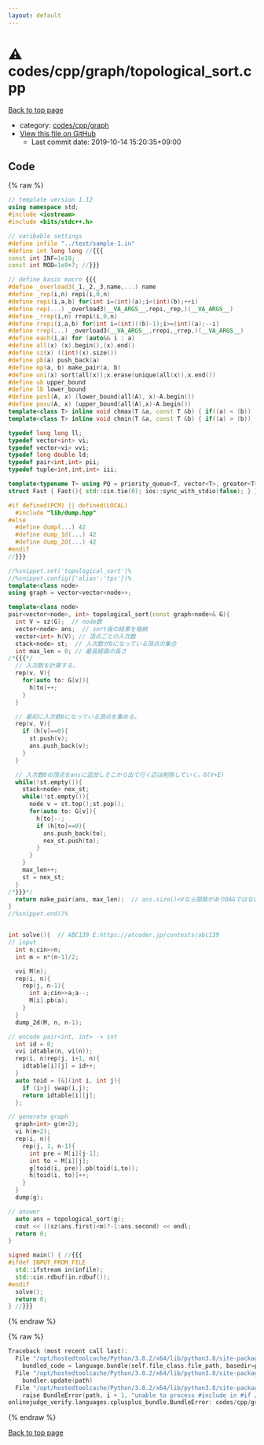 ```yaml
---
layout: default
---
```


<!-- mathjax config similar to math.stackexchange -->
<script type="text/javascript" async
  src="https://cdnjs.cloudflare.com/ajax/libs/mathjax/2.7.5/MathJax.js?config=TeX-MML-AM_CHTML">
</script>
<script type="text/x-mathjax-config">
  MathJax.Hub.Config({
    TeX: { equationNumbers: { autoNumber: "AMS" }},
    tex2jax: {
      inlineMath: [ ['$','$'] ],
      processEscapes: true
    },
    "HTML-CSS": { matchFontHeight: false },
    displayAlign: "left",
    displayIndent: "2em"
  });
</script>

<script type="text/javascript" src="https://cdnjs.cloudflare.com/ajax/libs/jquery/3.4.1/jquery.min.js"></script>
<script src="https://cdn.jsdelivr.net/npm/jquery-balloon-js@1.1.2/jquery.balloon.min.js" integrity="sha256-ZEYs9VrgAeNuPvs15E39OsyOJaIkXEEt10fzxJ20+2I=" crossorigin="anonymous"></script>
<script type="text/javascript" src="../../../../assets/js/copy-button.js"></script>
<link rel="stylesheet" href="../../../../assets/css/copy-button.css" />


# :warning: codes/cpp/graph/topological_sort.cpp

<a href="../../../../index.html">Back to top page</a>

* category: <a href="../../../../index.html#3ec2d728d77befc78f832b5911706770">codes/cpp/graph</a>
* <a href="{{ site.github.repository_url }}/blob/master/codes/cpp/graph/topological_sort.cpp">View this file on GitHub</a>
    - Last commit date: 2019-10-14 15:20:35+09:00




## Code

<a id="unbundled"></a>
{% raw %}
```cpp
// template version 1.12
using namespace std;
#include <iostream>
#include <bits/stdc++.h>

// varibable settings
#define infile "../test/sample-1.in"
#define int long long //{{{
const int INF=1e18;
const int MOD=1e9+7; //}}}

// define basic macro {{{
#define _overload3(_1,_2,_3,name,...) name
#define _rep(i,n) repi(i,0,n)
#define repi(i,a,b) for(int i=(int)(a);i<(int)(b);++i)
#define rep(...) _overload3(__VA_ARGS__,repi,_rep,)(__VA_ARGS__)
#define _rrep(i,n) rrepi(i,0,n)
#define rrepi(i,a,b) for(int i=(int)((b)-1);i>=(int)(a);--i)
#define rrep(...) _overload3(__VA_ARGS__,rrepi,_rrep,)(__VA_ARGS__)
#define each(i,a) for (auto&& i : a)
#define all(x) (x).begin(),(x).end()
#define sz(x) ((int)(x).size())
#define pb(a) push_back(a)
#define mp(a, b) make_pair(a, b)
#define uni(x) sort(all(x));x.erase(unique(all(x)),x.end())
#define ub upper_bound
#define lb lower_bound
#define posl(A, x) (lower_bound(all(A), x)-A.begin())
#define posu(A, x) (upper_bound(all(A),x)-A.begin())
template<class T> inline void chmax(T &a, const T &b) { if((a) < (b)) (a) = (b); }
template<class T> inline void chmin(T &a, const T &b) { if((a) > (b)) (a) = (b); }

typedef long long ll;
typedef vector<int> vi;
typedef vector<vi> vvi;
typedef long double ld;
typedef pair<int,int> pii;
typedef tuple<int,int,int> iii;

template<typename T> using PQ = priority_queue<T, vector<T>, greater<T>>;
struct Fast { Fast(){ std::cin.tie(0); ios::sync_with_stdio(false); } } fast;

#if defined(PCM) || defined(LOCAL)
  #include "lib/dump.hpp"
#else
  #define dump(...) 42
  #define dump_1d(...) 42
  #define dump_2d(...) 42
#endif
//}}}

//%snippet.set('topological_sort')%
//%snippet.config({'alias':'tps'})%
template<class node>
using graph = vector<vector<node>>;

template<class node>
pair<vector<node>, int> topological_sort(const graph<node>& G){
  int V = sz(G);  // node数
  vector<node> ans;  // sort後の結果を格納
  vector<int> h(V); // 頂点ごとの入次数
  stack<node> st;  // 入次数が0になっている頂点の集合
  int max_len = 0; // 最長経路の長さ
/*{{{*/
  // 入次数を計算する。
  rep(v, V){
    for(auto to: G[v]){
      h[to]++;
    }
  }

  // 最初に入次数0になっている頂点を集める。
  rep(v, V){
    if (h[v]==0){
      st.push(v); 
      ans.push_back(v);
    }
  }

  // 入次数0の頂点をansに追加しそこから出て行く辺は削除していく。O(V+E)
  while(!st.empty()){
    stack<node> nex_st;
    while(!st.empty()){
      node v = st.top();st.pop();
      for(auto to: G[v]){
        h[to]--;
        if (h[to]==0){
          ans.push_back(to);
          nex_st.push(to);
        }
      }
    }
    max_len++;
    st = nex_st;
  }
/*}}}*/
  return make_pair(ans, max_len);  // ans.size()<Vなら閉路がありDAGではない。閉路内の頂点はstに入り得ないので。
}
//%snippet.end()%


int solve(){  // ABC139 E:https://atcoder.jp/contests/abc139
// input
  int n;cin>>n;
  int m = n*(n-1)/2;

  vvi M(n);
  rep(i, n){
    rep(j, n-1){
      int a;cin>>a;a--;
      M[i].pb(a);
    }
  }
  dump_2d(M, n, n-1);

// encode pair<int, int> -> int
  int id = 0;
  vvi idtable(n, vi(n));
  rep(i, n)rep(j, i+1, n){
    idtable[i][j] = id++;
  }
  auto toid = [&](int i, int j){
    if (i>j) swap(i,j);
    return idtable[i][j];
  };

// generate graph
  graph<int> g(m+2);
  vi h(m+2);
  rep(i, n){
    rep(j, 1, n-1){
      int pre = M[i][j-1];
      int to = M[i][j];
      g[toid(i, pre)].pb(toid(i,to));
      h[toid(i, to)]++;
    }
  }
  dump(g);

// answer
  auto ans = topological_sort(g);
  cout << ((sz(ans.first)<m)?-1:ans.second) << endl;
  return 0;
}

signed main() { //{{{
#ifdef INPUT_FROM_FILE
  std::ifstream in(infile);
  std::cin.rdbuf(in.rdbuf());
#endif
  solve();
  return 0;
} //}}}

```
{% endraw %}

<a id="bundled"></a>
{% raw %}
```cpp
Traceback (most recent call last):
  File "/opt/hostedtoolcache/Python/3.8.2/x64/lib/python3.8/site-packages/onlinejudge_verify/docs.py", line 340, in write_contents
    bundled_code = language.bundle(self.file_class.file_path, basedir=pathlib.Path.cwd())
  File "/opt/hostedtoolcache/Python/3.8.2/x64/lib/python3.8/site-packages/onlinejudge_verify/languages/cplusplus.py", line 68, in bundle
    bundler.update(path)
  File "/opt/hostedtoolcache/Python/3.8.2/x64/lib/python3.8/site-packages/onlinejudge_verify/languages/cplusplus_bundle.py", line 281, in update
    raise BundleError(path, i + 1, "unable to process #include in #if / #ifdef / #ifndef other than include guards")
onlinejudge_verify.languages.cplusplus_bundle.BundleError: codes/cpp/graph/topological_sort.cpp: line 44: unable to process #include in #if / #ifdef / #ifndef other than include guards

```
{% endraw %}

<a href="../../../../index.html">Back to top page</a>

